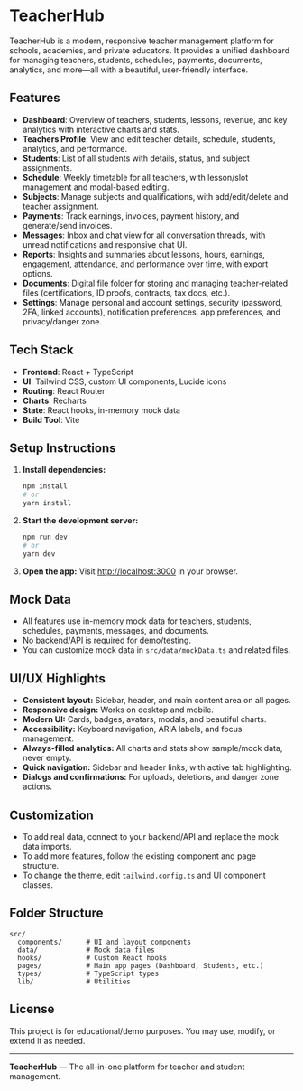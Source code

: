 
# TeacherHub

TeacherHub is a modern, responsive teacher management platform for schools, academies, and private educators. It provides a unified dashboard for managing teachers, students, schedules, payments, documents, analytics, and more—all with a beautiful, user-friendly interface.

## Features

- **Dashboard**: Overview of teachers, students, lessons, revenue, and key analytics with interactive charts and stats.
- **Teachers Profile**: View and edit teacher details, schedule, students, analytics, and performance.
- **Students**: List of all students with details, status, and subject assignments.
- **Schedule**: Weekly timetable for all teachers, with lesson/slot management and modal-based editing.
- **Subjects**: Manage subjects and qualifications, with add/edit/delete and teacher assignment.
- **Payments**: Track earnings, invoices, payment history, and generate/send invoices.
- **Messages**: Inbox and chat view for all conversation threads, with unread notifications and responsive chat UI.
- **Reports**: Insights and summaries about lessons, hours, earnings, engagement, attendance, and performance over time, with export options.
- **Documents**: Digital file folder for storing and managing teacher-related files (certifications, ID proofs, contracts, tax docs, etc.).
- **Settings**: Manage personal and account settings, security (password, 2FA, linked accounts), notification preferences, app preferences, and privacy/danger zone.

## Tech Stack

- **Frontend**: React + TypeScript
- **UI**: Tailwind CSS, custom UI components, Lucide icons
- **Routing**: React Router
- **Charts**: Recharts
- **State**: React hooks, in-memory mock data
- **Build Tool**: Vite

## Setup Instructions

1. **Install dependencies:**
   ```bash
   npm install
   # or
   yarn install
   ```
2. **Start the development server:**
   ```bash
   npm run dev
   # or
   yarn dev
   ```
3. **Open the app:**
   Visit [http://localhost:3000](http://localhost:3000) in your browser.

## Mock Data
- All features use in-memory mock data for teachers, students, schedules, payments, messages, and documents.
- No backend/API is required for demo/testing.
- You can customize mock data in `src/data/mockData.ts` and related files.

## UI/UX Highlights
- **Consistent layout:** Sidebar, header, and main content area on all pages.
- **Responsive design:** Works on desktop and mobile.
- **Modern UI:** Cards, badges, avatars, modals, and beautiful charts.
- **Accessibility:** Keyboard navigation, ARIA labels, and focus management.
- **Always-filled analytics:** All charts and stats show sample/mock data, never empty.
- **Quick navigation:** Sidebar and header links, with active tab highlighting.
- **Dialogs and confirmations:** For uploads, deletions, and danger zone actions.

## Customization
- To add real data, connect to your backend/API and replace the mock data imports.
- To add more features, follow the existing component and page structure.
- To change the theme, edit `tailwind.config.ts` and UI component classes.

## Folder Structure
```
src/
  components/      # UI and layout components
  data/            # Mock data files
  hooks/           # Custom React hooks
  pages/           # Main app pages (Dashboard, Students, etc.)
  types/           # TypeScript types
  lib/             # Utilities
```

## License
This project is for educational/demo purposes. You may use, modify, or extend it as needed.

---

**TeacherHub** — The all-in-one platform for teacher and student management.
